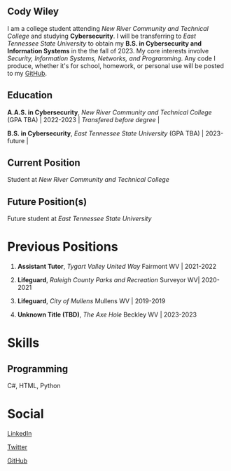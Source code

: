 ## Cody Wiley

I am a college student attending _New River Community and Technical College_ and studying **Cybersecurity**. I will be transferring to _East Tennessee State University_ to obtain my **B.S. in Cybersecurity and Information Systems** in the the fall of 2023. My core interests involve _Security, Information Systems, Networks, and Programming_. Any code I produce, whether it's for school, homework, or personal use will be posted to my [GitHub](https://github.com/cwiley02).

## Education

**A.A.S. in Cybersecurity**, *New River Community and Technical College* (GPA TBA) | 2022-2023 | *Transfered before degree* |

**B.S. in Cybersecurity**, *East Tennessee State University* (GPA TBA) | 2023-future |


## Current Position

Student at *New River Community and Technical College*

## Future Position(s)

Future student at *East Tennessee State University*


# Previous Positions

1. **Assistant Tutor**, *Tygart Valley United Way* Fairmont WV | 2021-2022

2. **Lifeguard**, *Raleigh County Parks and Recreation* Surveyor WV| 2020-2021

3. **Lifeguard**, *City of Mullens* Mullens WV | 2019-2019

4. **Unknown Title (TBD)**, *The Axe Hole* Beckley WV | 2023-2023


# Skills 

## Programming

C#, HTML, Python

# Social

[LinkedIn](https://www.linkedin.com/in/cody-wiley-30b678209/)

[Twitter](https://twitter.com/cwiley2002)

[GitHub](https://github.com/cwiley02)

